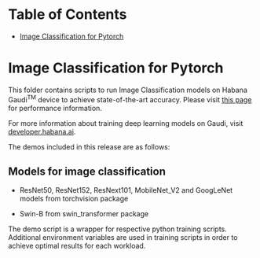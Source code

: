 # Table of Contents
- [Image Classification for Pytorch](#Image-Classification-for-pytorch)

# Image Classification for Pytorch
This folder contains scripts to run Image Classification models on Habana Gaudi<sup>TM</sup> device to achieve state-of-the-art accuracy. Please visit [this page](https://developer.habana.ai/resources/habana-training-models/#performance) for performance information.

For more information about training deep learning models on Gaudi, visit [developer.habana.ai](https://developer.habana.ai/resources/).

The demos included in this release are as follows:

## Models for image classification
- ResNet50, ResNet152, ResNext101, MobileNet_V2 and GoogLeNet models from torchvision package

- Swin-B from swin_transformer package

The demo script is a wrapper for respective python training scripts. Additional environment variables are used in training scripts in order to achieve optimal results for each workload.